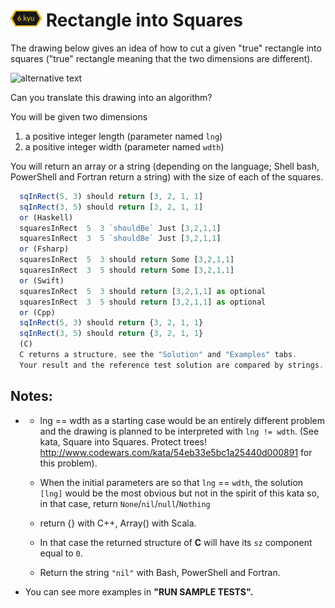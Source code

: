 # ![6kyu badge](../.codewars-badges/6kyu.png) Rectangle into Squares

The drawing below gives an idea of how to cut a given "true" rectangle into squares ("true" rectangle meaning that the two dimensions are different).

![alternative text](https://i.imgur.com/lk5vJ7sm.jpg)

Can you translate this drawing into an algorithm?

You will be given two dimensions

1.  a positive integer length (parameter named `lng`)
2.  a positive integer width (parameter named `wdth`)

You will return an array or a string (depending on the language; Shell bash, PowerShell and Fortran return a string) with the size of each of the squares.

```javascript
  sqInRect(5, 3) should return [3, 2, 1, 1]
  sqInRect(3, 5) should return [3, 2, 1, 1]
  or (Haskell)
  squaresInRect  5  3 `shouldBe` Just [3,2,1,1]
  squaresInRect  3  5 `shouldBe` Just [3,2,1,1]
  or (Fsharp)
  squaresInRect  5  3 should return Some [3,2,1,1]
  squaresInRect  3  5 should return Some [3,2,1,1]
  or (Swift)
  squaresInRect  5  3 should return [3,2,1,1] as optional
  squaresInRect  3  5 should return [3,2,1,1] as optional
  or (Cpp)
  sqInRect(5, 3) should return {3, 2, 1, 1}
  sqInRect(3, 5) should return {3, 2, 1, 1}
  (C)
  C returns a structure, see the "Solution" and "Examples" tabs.
  Your result and the reference test solution are compared by strings.
```

## Notes:


-   -   lng == wdth as a starting case would be an entirely different problem and the drawing is planned to be interpreted with `lng != wdth`. (See kata, Square into Squares. Protect trees! <http://www.codewars.com/kata/54eb33e5bc1a25440d000891> for this problem).

    -   When the initial parameters are so that `lng` == `wdth`, the solution `[lng]` would be the most obvious but not in the spirit of this kata so, in that case, return `None`/`nil`/`null`/`Nothing`

    -   return {} with C++, Array() with Scala.

    -   In that case the returned structure of **C** will have its `sz` component equal to `0`.

    -   Return the string `"nil"` with Bash, PowerShell and Fortran.

-   You can see more examples in **"RUN SAMPLE TESTS".**